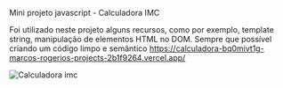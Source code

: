  Mini projeto javascript - Calculadora IMC

 Foi utilizado neste projeto alguns recursos, como por exemplo,
 template string, manipulação de elementos HTML no DOM.
 Sempre que possível criando um código limpo e semântico
 https://calculadora-bq0mivt1g-marcos-rogerios-projects-2b1f9264.vercel.app/

![Calculadora imc](https://github.com/user-attachments/assets/0355e383-4746-4555-b974-b5d54ebbe247)
